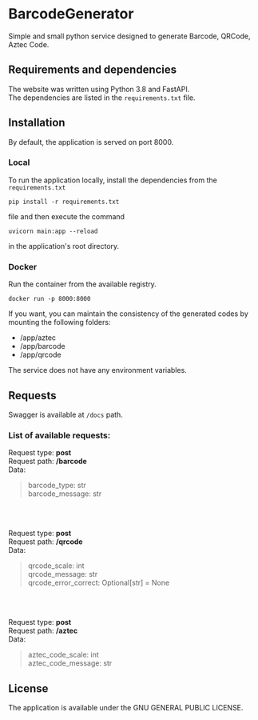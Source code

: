 # BarcodeGenerator
Simple and small python service designed to generate Barcode, QRCode, Aztec Code.

## Requirements and dependencies
The website was written using Python 3.8 and FastAPI.  
The dependencies are listed in the `requirements.txt` file.  

## Installation
By default, the application is served on port 8000.

### Local
To run the application locally, install the dependencies from the `requirements.txt` 

```
pip install -r requirements.txt
```

file and then execute the command 

```
uvicorn main:app --reload
```

in the application's root directory.

### Docker
Run the container from the available registry.

```
docker run -p 8000:8000 
```

If you want, you can maintain the consistency of the generated codes by mounting the following folders:
- /app/aztec
- /app/barcode
- /app/qrcode

The service does not have any environment variables.
## Requests
Swagger is available at `/docs` path.

### List of available requests:

Request type: __post__  
Request path: __/barcode__  
Data:      
>barcode_type: str  
>barcode_message: str

<br/><br/>

Request type: __post__  
Request path: __/qrcode__   
Data:  
>qrcode_scale: int  
>qrcode_message: str  
>qrcode_error_correct: Optional[str] = None

<br/><br/>

Request type: __post__  
Request path: __/aztec__  
Data:  
>aztec_code_scale: int  
>aztec_code_message: str 

## License
The application is available under the GNU GENERAL PUBLIC LICENSE.